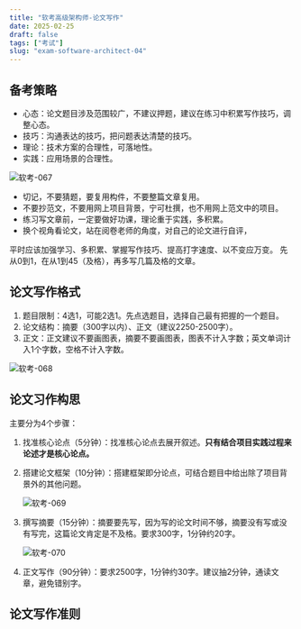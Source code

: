 ```yaml
---
title: "软考高级架构师-论文写作"
date: 2025-02-25
draft: false
tags: ["考试"]
slug: "exam-software-architect-04"
---
```



## 备考策略
- 心态：论文题目涉及范围较广，不建议押题，建议在练习中积累写作技巧，调整心态。
- 技巧：沟通表达的技巧，把问题表达清楚的技巧。
- 理论：技术方案的合理性，可落地性。
- 实践：应用场景的合理性。

![软考-067](/posts/annex/images/essays/软考-067.png)

- 切记，不要猜题，要复用构件，不要整篇文章复用。
- 不要抄范文，不要用网上项目背景，宁可杜撰，也不用网上范文中的项目。
- 练习写文章前，一定要做好功课，理论重于实践，多积累。
- 换个视角看论文，站在阅卷老师的角度，对自己的论文进行自评，

平时应该加强学习、多积累、掌握写作技巧、提高打字速度、以不变应万变。
先从0到1，在从1到45（及格），再多写几篇及格的文章。

## 论文写作格式
1. 题目限制：4选1，可能2选1。先点选题目，选择自己最有把握的一个题目。
2. 论文结构：摘要（300字以内）、正文（建议2250-2500字）。
3. 正文：正文建议不要画图表，摘要不要画图表，图表不计入字数；英文单词计入1个字数，空格不计入字数。

![软考-068](/posts/annex/images/essays/软考-068.png)

## 论文习作构思
主要分为4个步骤：
1. 找准核心论点（5分钟）：找准核心论点去展开叙述。**只有结合项目实践过程来论述才是核心论点。**
2. 搭建论文框架（10分钟）：搭建框架即分论点，可结合题目中给出除了项目背景外的其他问题。

    ![软考-069](/posts/annex/images/essays/软考-069.png)

3. 撰写摘要（15分钟）：摘要要先写，因为写的论文时间不够，摘要没有写或没有写完，这篇论文肯定是不及格。要求300字，1分钟约20字。

    ![软考-070](/posts/annex/images/essays/软考-070.png)

4. 正文写作（90分钟）：要求2500字，1分钟约30字。建议抽2分钟，通读文章，避免错别字。


## 论文写作准则
